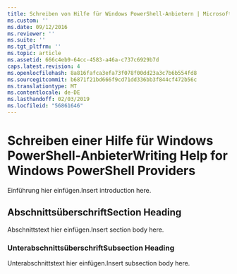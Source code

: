 ```yaml
---
title: Schreiben von Hilfe für Windows PowerShell-Anbietern | Microsoft-Dokumentation
ms.custom: ''
ms.date: 09/12/2016
ms.reviewer: ''
ms.suite: ''
ms.tgt_pltfrm: ''
ms.topic: article
ms.assetid: 666c4eb9-64cc-4583-a46a-c737c6929b7d
caps.latest.revision: 4
ms.openlocfilehash: 8a816fafca3efa73f078f00dd23a3c7b6b554fd8
ms.sourcegitcommit: b6871f21bd666f9cd71dd336bb3f844cf472b56c
ms.translationtype: MT
ms.contentlocale: de-DE
ms.lasthandoff: 02/03/2019
ms.locfileid: "56861646"
---
```

# <a name="writing-help-for-windows-powershell-providers"></a><span data-ttu-id="2b507-102">Schreiben einer Hilfe für Windows PowerShell-Anbieter</span><span class="sxs-lookup"><span data-stu-id="2b507-102">Writing Help for Windows PowerShell Providers</span></span>

<span data-ttu-id="2b507-103">Einführung hier einfügen.</span><span class="sxs-lookup"><span data-stu-id="2b507-103">Insert introduction here.</span></span>

## <a name="section-heading"></a><span data-ttu-id="2b507-104">Abschnittsüberschrift</span><span class="sxs-lookup"><span data-stu-id="2b507-104">Section Heading</span></span>

 <span data-ttu-id="2b507-105">Abschnittstext hier einfügen.</span><span class="sxs-lookup"><span data-stu-id="2b507-105">Insert section body here.</span></span>

### <a name="subsection-heading"></a><span data-ttu-id="2b507-106">Unterabschnittsüberschrift</span><span class="sxs-lookup"><span data-stu-id="2b507-106">Subsection Heading</span></span>

 <span data-ttu-id="2b507-107">Unterabschnittstext hier einfügen.</span><span class="sxs-lookup"><span data-stu-id="2b507-107">Insert subsection body here.</span></span>